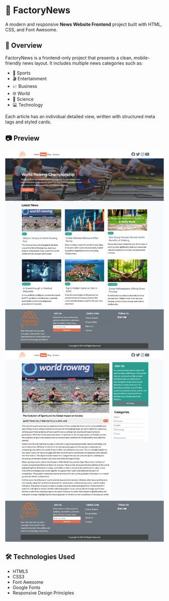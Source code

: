 # 📰 FactoryNews

A modern and responsive **News Website Frontend** project built with HTML, CSS, and Font Awesome.

## 📌 Overview

FactoryNews is a frontend-only project that presents a clean, mobile-friendly news layout. It includes multiple news categories such as:

- 🏀 Sports  
- 🎬 Entertainment  
- 📈 Business  
- 🌐 World  
- 🧬 Science  
- 💻 Technology  

Each article has an individual detailed view, written with structured meta tags and styled cards.

## 📷 Preview

![](https://github.com/berkiskitoglu/FactoryNews/blob/main/img/anasayfa_news.png)
![](https://github.com/berkiskitoglu/FactoryNews/blob/main/img/blog_news.png)

## 🛠️ Technologies Used

- HTML5  
- CSS3  
- Font Awesome  
- Google Fonts  
- Responsive Design Principles
